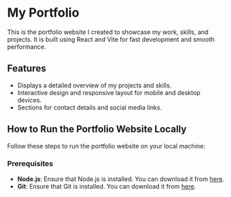 # My Portfolio

This is the portfolio website I created to showcase my work, skills, and projects. It is built using React and Vite for fast development and smooth performance.

## Features
- Displays a detailed overview of my projects and skills.
- Interactive design and responsive layout for mobile and desktop devices.
- Sections for contact details and social media links.

## How to Run the Portfolio Website Locally

Follow these steps to run the portfolio website on your local machine:

### Prerequisites
- **Node.js**: Ensure that Node.js is installed. You can download it from [here](https://nodejs.org/).
- **Git**: Ensure that Git is installed. You can download it from [here](https://git-scm.com/).
